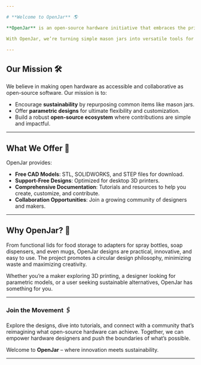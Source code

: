 ```yaml
---

# **Welcome to OpenJar** 🌎  

**OpenJar** is an open-source hardware initiative that embraces the principles of **Reduce, Reuse, Recycle** using modern technology. The project empowers makers, designers, and users with customizable, 3D-printable designs that bring sustainability and innovation into everyday life.  

With OpenJar, we’re turning simple mason jars into versatile tools for storage, dispensing, and more, all while promoting open collaboration and digital design sharing.  

---
```


## **Our Mission** 🛠️  
We believe in making open hardware as accessible and collaborative as open-source software. Our mission is to:  
- Encourage **sustainability** by repurposing common items like mason jars.  
- Offer **parametric designs** for ultimate flexibility and customization.  
- Build a robust **open-source ecosystem** where contributions are simple and impactful.  

---

## **What We Offer** 🚀  
OpenJar provides:  
- **Free CAD Models**: STL, SOLIDWORKS, and STEP files for download.  
- **Support-Free Designs**: Optimized for desktop 3D printers.  
- **Comprehensive Documentation**: Tutorials and resources to help you create, customize, and contribute.  
- **Collaboration Opportunities**: Join a growing community of designers and makers.  

---

## **Why OpenJar?** 🌟  
From functional lids for food storage to adapters for spray bottles, soap dispensers, and even mugs, OpenJar designs are practical, innovative, and easy to use. The project promotes a circular design philosophy, minimizing waste and maximizing creativity.  

Whether you’re a maker exploring 3D printing, a designer looking for parametric models, or a user seeking sustainable alternatives, OpenJar has something for you.  

---

### **Join the Movement** 🖇️  
Explore the designs, dive into tutorials, and connect with a community that’s reimagining what open-source hardware can achieve. Together, we can empower hardware designers and push the boundaries of what’s possible.  

Welcome to **OpenJar** – where innovation meets sustainability.  

--- 
